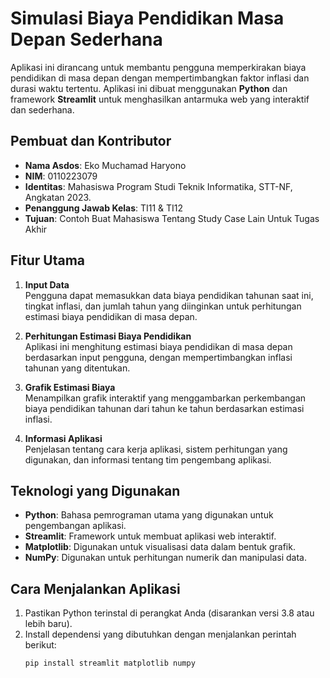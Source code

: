 # Simulasi Biaya Pendidikan Masa Depan Sederhana

Aplikasi ini dirancang untuk membantu pengguna memperkirakan biaya pendidikan di masa depan dengan mempertimbangkan faktor inflasi dan durasi waktu tertentu. Aplikasi ini dibuat menggunakan **Python** dan framework **Streamlit** untuk menghasilkan antarmuka web yang interaktif dan sederhana.

## Pembuat dan Kontributor

- **Nama Asdos**: Eko Muchamad Haryono  
- **NIM**: 0110223079  
- **Identitas**: Mahasiswa Program Studi Teknik Informatika, STT-NF, Angkatan 2023.  
- **Penanggung Jawab Kelas**: TI11 & TI12  
- **Tujuan**: Contoh Buat Mahasiswa Tentang Study Case Lain Untuk Tugas Akhir

## Fitur Utama

1. **Input Data**  
   Pengguna dapat memasukkan data biaya pendidikan tahunan saat ini, tingkat inflasi, dan jumlah tahun yang diinginkan untuk perhitungan estimasi biaya pendidikan di masa depan.

2. **Perhitungan Estimasi Biaya Pendidikan**  
   Aplikasi ini menghitung estimasi biaya pendidikan di masa depan berdasarkan input pengguna, dengan mempertimbangkan inflasi tahunan yang ditentukan.

3. **Grafik Estimasi Biaya**  
   Menampilkan grafik interaktif yang menggambarkan perkembangan biaya pendidikan tahunan dari tahun ke tahun berdasarkan estimasi inflasi.

4. **Informasi Aplikasi**  
   Penjelasan tentang cara kerja aplikasi, sistem perhitungan yang digunakan, dan informasi tentang tim pengembang aplikasi.

## Teknologi yang Digunakan
- **Python**: Bahasa pemrograman utama yang digunakan untuk pengembangan aplikasi.
- **Streamlit**: Framework untuk membuat aplikasi web interaktif.
- **Matplotlib**: Digunakan untuk visualisasi data dalam bentuk grafik.
- **NumPy**: Digunakan untuk perhitungan numerik dan manipulasi data.

## Cara Menjalankan Aplikasi
1. Pastikan Python terinstal di perangkat Anda (disarankan versi 3.8 atau lebih baru).
2. Install dependensi yang dibutuhkan dengan menjalankan perintah berikut:
   ```bash
   pip install streamlit matplotlib numpy
